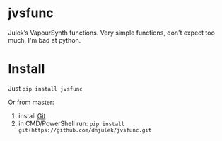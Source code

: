 # jvsfunc
Julek’s VapourSynth functions. Very simple functions, don't expect too much, I'm bad at python.

# Install
Just `pip install jvsfunc`

Or from master:
1. install [Git](https://git-scm.com/downloads)
2. in CMD/PowerShell run: `pip install git+https://github.com/dnjulek/jvsfunc.git`
